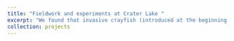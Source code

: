 ```yaml
---
title: "Fieldwork and experiments at Crater Lake "
excerpt: "We found that invasive crayfish (introduced at the beginning of the century) are deteriorating the coastal environment of the clearest lake in the world (Crater Lake, Oregon, USA). An environmental tragedy, which demonstrates the importance of evaluating environmental impacts before making changes to ecosystems. <br/><img src='/images/Invasive crayfish.png'>"
collection: projects
--- 
```

